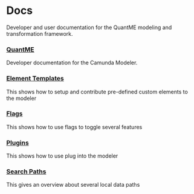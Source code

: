 # Docs

Developer and user documentation for the QuantME modeling and transformation framework.

### [QuantME](./quantme)

Developer documentation for the Camunda Modeler.

### [Element Templates](./element-templates)

This shows how to setup and contribute pre-defined custom elements to the modeler

### [Flags](./flags)

This shows how to use flags to toggle several features

### [Plugins](./plugins)

This shows how to use plug into the modeler

### [Search Paths](./search-paths)

This gives an overview about several local data paths
